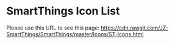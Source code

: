 # SmartThings Icon List

Please use this URL to see this page: https://cdn.rawgit.com/JZ-SmartThings/SmartThings/master/Icons/ST-Icons.html